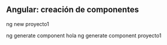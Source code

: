 
## Angular: creación de componentes

ng new proyecto1

ng generate component hola
ng generate component proyecto1

